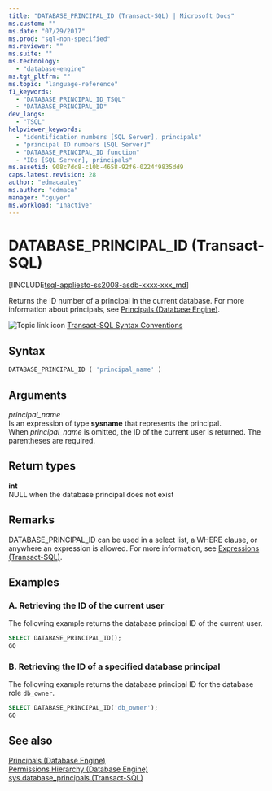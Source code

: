 ```yaml
---
title: "DATABASE_PRINCIPAL_ID (Transact-SQL) | Microsoft Docs"
ms.custom: ""
ms.date: "07/29/2017"
ms.prod: "sql-non-specified"
ms.reviewer: ""
ms.suite: ""
ms.technology: 
  - "database-engine"
ms.tgt_pltfrm: ""
ms.topic: "language-reference"
f1_keywords: 
  - "DATABASE_PRINCIPAL_ID_TSQL"
  - "DATABASE_PRINCIPAL_ID"
dev_langs: 
  - "TSQL"
helpviewer_keywords: 
  - "identification numbers [SQL Server], principals"
  - "principal ID numbers [SQL Server]"
  - "DATABASE_PRINCIPAL_ID function"
  - "IDs [SQL Server], principals"
ms.assetid: 908c7dd8-c10b-4658-92f6-0224f9835dd9
caps.latest.revision: 28
author: "edmacauley"
ms.author: "edmaca"
manager: "cguyer"
ms.workload: "Inactive"
---
```

# DATABASE_PRINCIPAL_ID (Transact-SQL)
[!INCLUDE[tsql-appliesto-ss2008-asdb-xxxx-xxx_md](../../includes/tsql-appliesto-ss2008-asdb-xxxx-xxx-md.md)]

Returns the ID number of a principal in the current database. For more information about principals, see [Principals &#40;Database Engine&#41;](../../relational-databases/security/authentication-access/principals-database-engine.md).
  
![Topic link icon](../../database-engine/configure-windows/media/topic-link.gif "Topic link icon") [Transact-SQL Syntax Conventions](../../t-sql/language-elements/transact-sql-syntax-conventions-transact-sql.md)
  
## Syntax  
  
```sql
DATABASE_PRINCIPAL_ID ( 'principal_name' )  
```  
  
## Arguments  
*principal_name*  
Is an expression of type **sysname** that represents the principal.  
When *principal_name* is omitted, the ID of the current user is returned. The parentheses are required.
  
## Return types
**int**  
NULL when the database principal does not exist
  
## Remarks  
DATABASE_PRINCIPAL_ID can be used in a select list, a WHERE clause, or anywhere an expression is allowed. For more information, see [Expressions &#40;Transact-SQL&#41;](../../t-sql/language-elements/expressions-transact-sql.md).
  
## Examples  
  
### A. Retrieving the ID of the current user  
The following example returns the database principal ID of the current user.
  
```sql
SELECT DATABASE_PRINCIPAL_ID();  
GO  
```  
  
### B. Retrieving the ID of a specified database principal  
The following example returns the database principal ID for the database role `db_owner`.
  
```sql
SELECT DATABASE_PRINCIPAL_ID('db_owner');  
GO  
```  
  
## See also
[Principals &#40;Database Engine&#41;](../../relational-databases/security/authentication-access/principals-database-engine.md)  
[Permissions Hierarchy &#40;Database Engine&#41;](../../relational-databases/security/permissions-hierarchy-database-engine.md)  
[sys.database_principals &#40;Transact-SQL&#41;](../../relational-databases/system-catalog-views/sys-database-principals-transact-sql.md)
  
  
